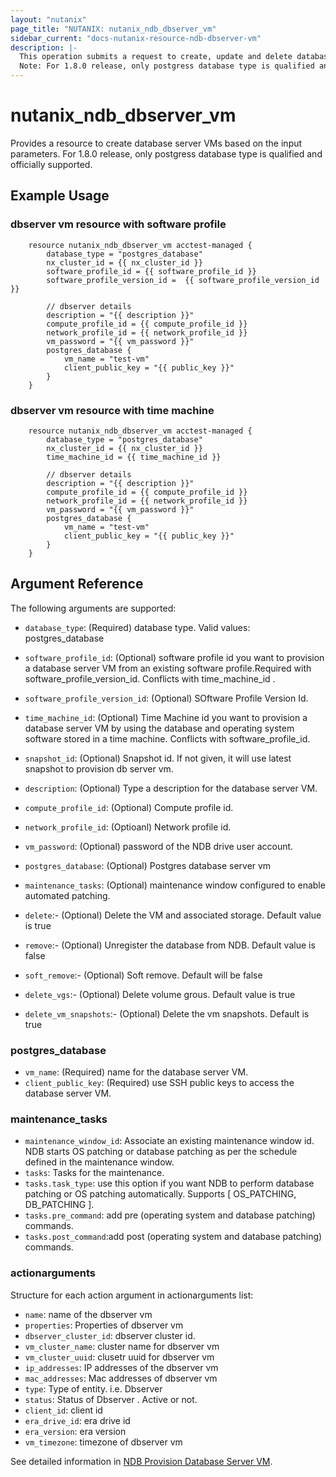 ```yaml
---
layout: "nutanix"
page_title: "NUTANIX: nutanix_ndb_dbserver_vm"
sidebar_current: "docs-nutanix-resource-ndb-dbserver-vm"
description: |-
  This operation submits a request to create, update and delete database server VMs in Nutanix database service (NDB).
  Note: For 1.8.0 release, only postgress database type is qualified and officially supported.
---
```


# nutanix_ndb_dbserver_vm

Provides a resource to create database server VMs based on the input parameters. For 1.8.0 release, only postgress database type is qualified and officially supported.

## Example Usage

### dbserver vm resource with software profile

```hcl
    resource nutanix_ndb_dbserver_vm acctest-managed {
		database_type = "postgres_database"
        nx_cluster_id = {{ nx_cluster_id }}
		software_profile_id = {{ software_profile_id }}
		software_profile_version_id =  {{ software_profile_version_id }}

        // dbserver details 
        description = "{{ description }}"
		compute_profile_id = {{ compute_profile_id }}
		network_profile_id = {{ network_profile_id }}
		vm_password = "{{ vm_password }}"
		postgres_database {
			vm_name = "test-vm"
			client_public_key = "{{ public_key }}"
		}
	}
```

### dbserver vm resource with time machine
```hcl
    resource nutanix_ndb_dbserver_vm acctest-managed {
		database_type = "postgres_database"
        nx_cluster_id = {{ nx_cluster_id }}
		time_machine_id = {{ time_machine_id }}

        // dbserver details 
        description = "{{ description }}"
		compute_profile_id = {{ compute_profile_id }}
		network_profile_id = {{ network_profile_id }}
		vm_password = "{{ vm_password }}"
		postgres_database {
			vm_name = "test-vm"
			client_public_key = "{{ public_key }}"
		}
	}
```

## Argument Reference

The following arguments are supported:

* `database_type`: (Required) database type. Valid values: postgres_database 
* `software_profile_id`: (Optional) software profile id you want to provision a database server VM from an existing software profile.Required with software_profile_version_id. Conflicts with time_machine_id . 
* `software_profile_version_id`: (Optional) SOftware Profile Version Id. 
* `time_machine_id`: (Optional) Time Machine id you want to provision a database server VM by using the database and operating system software stored in a time machine. Conflicts with software_profile_id. 
* `snapshot_id`: (Optional) Snapshot id. If not given, it will use latest snapshot to provision db server vm. 

* `description`: (Optional) Type a description for the database server VM.
* `compute_profile_id`: (Optional) Compute profile id.
* `network_profile_id`: (Optioanl) Network profile id.
* `vm_password`: (Optional) password of the NDB drive user account.
* `postgres_database`: (Optional) Postgres database server vm
* `maintenance_tasks`: (Optional) maintenance window configured to enable automated patching.


* `delete`:- (Optional) Delete the VM and associated storage. Default value is true
* `remove`:- (Optional) Unregister the database from NDB. Default value is false
* `soft_remove`:- (Optional) Soft remove. Default will be false
* `delete_vgs`:- (Optional) Delete volume grous. Default value is true
* `delete_vm_snapshots`:- (Optional) Delete the vm snapshots. Default is true


### postgres_database
* `vm_name`: (Required) name for the database server VM.
* `client_public_key`: (Required) use SSH public keys to access the database server VM.

### maintenance_tasks
* `maintenance_window_id`: Associate an existing maintenance window id. NDB starts OS patching or database patching as per the schedule defined in the maintenance window.
* `tasks`: Tasks for the maintenance.
* `tasks.task_type`: use this option if you want NDB to perform database patching or OS patching automatically. Supports [ OS_PATCHING, DB_PATCHING ]. 
* `tasks.pre_command`: add pre (operating system and database patching) commands.
* `tasks.post_command`:add post (operating system and database patching) commands.


### actionarguments

Structure for each action argument in actionarguments list:

* `name`: name of the dbserver vm
* `properties`: Properties of dbserver vm
* `dbserver_cluster_id`: dbserver cluster id.
* `vm_cluster_name`: cluster name for dbserver vm
* `vm_cluster_uuid`: clusetr uuid for dbserver vm
* `ip_addresses`: IP addresses of the dbserver vm
* `mac_addresses`: Mac addresses of dbserver vm
* `type`: Type of entity. i.e. Dbserver
* `status`: Status of Dbserver . Active or not.
* `client_id`:  client id
* `era_drive_id`: era drive id
* `era_version`: era version
* `vm_timezone`:  timezone of dbserver vm


See detailed information in [NDB Provision Database Server VM](https://www.nutanix.dev/api_references/ndb/#/c9126257bc0fc-provision-database-server).